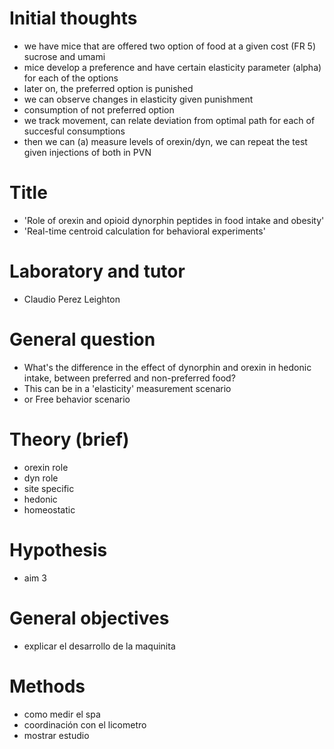# Initial thoughts

- we have mice that are offered two option of food at a given cost (FR 5) sucrose and umami
- mice develop a preference and have certain elasticity parameter (alpha) for each of the options
- later on, the preferred option is punished
- we can observe changes in elasticity given punishment
- consumption of not preferred option
- we track movement, can relate deviation from optimal path for each of succesful consumptions
- then we can (a) measure levels of orexin/dyn, we can repeat the test given injections of both in PVN

# Title

- 'Role of orexin and opioid dynorphin peptides in food intake and obesity'
- 'Real-time centroid calculation for behavioral experiments'

# Laboratory and tutor

- Claudio Perez Leighton

# General question

- What's the difference in the effect of dynorphin and orexin in hedonic intake, between preferred and non-preferred food?
- This can be in a 'elasticity' measurement scenario
- or Free behavior scenario

# Theory (brief)

- orexin role
- dyn role
- site specific
- hedonic
- homeostatic

# Hypothesis

- aim 3

# General objectives

- explicar el desarrollo de la maquinita

# Methods

- como medir el spa
- coordinación con el licometro
- mostrar estudio

